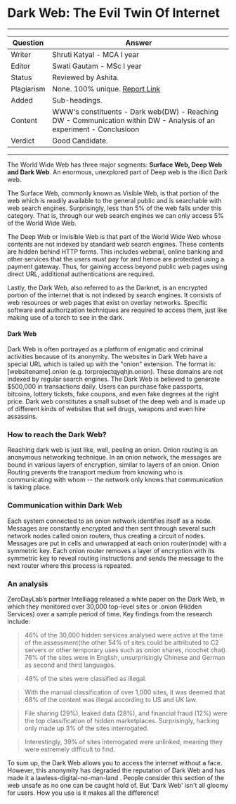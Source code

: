 
#  Dark Web: The Evil Twin Of Internet
 
---
Question | Answer |
--- | --- |
Writer |  Shruti Katyal - MCA I year
Editor | Swati Gautam - MSc I year
Status |	Reviewed by Ashita.
Plagiarism |	None.  100% unique. [Report Link](./plag-reports/plag-darkweb-v1.pdf)
Added | Sub-headings.
Content |WWW's constituents - Dark web(DW)  - Reaching DW - Communication within DW - Analysis of an experiment - Conclusioon
Verdict | Good Candidate.  
---

The World Wide Web has three major segments:  **Surface Web, Deep Web and Dark Web**. An enormous, unexplored part of Deep web is the illicit Dark web. 

The Surface Web, commonly known as Visible Web, is that portion of the web which is readily available to the general public and is searchable with web search engines. Surprisingly, less than 5% of the web falls under this category. That is, through our web search engines we can only access 5% of the World Wide Web.

The Deep Web or Invisible Web is that part of the World Wide Web whose contents are not indexed by standard web search engines. These contents are hidden behind HTTP forms. This includes webmail, online banking and other services that the users must pay for and hence are protected using a payment gateway. Thus, for gaining access beyond public web pages using direct URL, additional authentications are required.

Lastly, the Dark Web, also referred to as the Darknet, is an encrypted portion of the internet that is not indexed by search engines. It consists of web resources or web pages that exist on overlay networks. Specific software and authorization techniques are required to access them, just like making use of a torch to see in the dark. 

#### Dark Web
Dark Web is often portrayed as a platform of enigmatic and criminal activities because of its anonymity. The websites in Dark Web have a special URL which is tailed up with the "onion" extension. The format is: [websitename].onion (e.g. torprojectqyqhjn.onion). These domains are not indexed by regular search engines.
The Dark Web is believed to generate $500,000 in transactions daily. Users can purchase fake passports, bitcoins, lottery tickets, fake coupons, and even fake degrees at the right price. Dark web constitutes a small subset of the deep web and is made up of different kinds of websites that sell drugs, weapons and even hire assassins.

### How to reach the Dark Web?
Reaching dark web is just like, well, peeling an onion.
Onion routing is an anonymous networking technique. In an onion network, the messages are bound in various layers of encryption, similar to layers of an onion. Onion Routing prevents the transport medium from knowing who is communicating with whom -- the network only knows that communication is taking place. 

### Communication within Dark Web
Each system connected to an onion network identifies itself as a node. Messages are constantly encrypted and then sent through several such network nodes called onion routers, thus creating a circuit of nodes. Messages are put in cells and unwrapped at each onion router(node) with a symmetric key. Each onion router removes a layer of encryption with its symmetric key to reveal routing instructions and sends the message to the next router where this process is repeated.

### An analysis
ZeroDayLab’s partner Intelliagg released a white paper on the Dark Web, in which they monitored over 30,000 top-level sites or .onion (Hidden Services) over a sample period of time. 
Key findings from the research include:

>46% of the 30,000 hidden services analysed were active at the time of the assessment(the other 54% of sites could be attributed to C2 servers or other temporary uses such as onion shares, ricochet chat).
76% of the sites were in English, unsurprisingly Chinese and German as second and third languages.

>48% of the sites were classified as illegal.

>With the manual classification of over 1,000 sites, it was deemed that 68% of the content was illegal according to US and UK law.

>File sharing (29%), leaked data (28%), and financial fraud (12%) were the top classification of hidden marketplaces. Surprisingly, hacking only made up 3% of the sites interrogated.

>Interestingly, 39% of sites interrogated were unlinked, meaning they were extremely difficult to find.
 
To sum up, the Dark Web allows you to access the internet without a face. However, this anonymity has degraded the reputation of Dark Web and has made it a lawless-digital-no-man-land . People consider this section of the web unsafe as no one can be caught hold of. But 'Dark Web' isn't all gloomy for users. How you use is it makes all the difference! 
 
 
